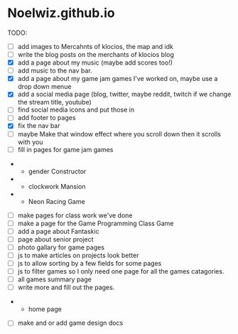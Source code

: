 # Noelwiz.github.io
TODO:
- [ ] add images to Mercahnts of klocios, the map and idk
- [ ] write the blog posts on the merchants of klocios blog
- [x] add a page about my music (maybe add scores too!)
- [ ] add music to the nav bar.
- [x] add a page about my game jam games I've worked on, maybe use a drop down menue
- [x] add a social media page (blog, twitter, maybe reddit, twitch if we change the stream title, youtube)
- [ ] find social media icons and put those in
- [ ] add footer to pages
- [x] fix the nav bar
- [ ] maybe Make that window effect where you scroll down then it scrolls with you
- [ ] fill in pages for game jam games
 - - gender Constructor
 - - clockwork Mansion
 - - Neon Racing Game
- [ ] make pages for class work we've done
- [ ] make a page for the Game Programming Class Game
- [ ] add a page about Fantaskic
- [ ] page about senior project
- [ ] photo gallary for game pages
- [ ] js to make articles on projects look better
- [ ] js to allow sorting by a few fields for some pages
- [ ] js to filter games so I only need one page for all the games catagories.
- [ ] all games summary page
- [ ] write more and fill out the pages.
- - home page
- [ ] make and or add game design docs 

